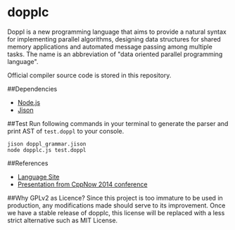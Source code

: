 # dopplc

Doppl is a new programming language that aims to provide a natural syntax for implementing parallel algorithms, designing data structures for shared memory applications and automated message passing among multiple tasks. The name is an abbreviation of "data oriented parallel programming language". 

Official compiler source code is stored in this repository.

##Dependencies
* [Node.js](https://nodejs.org/)
* [Jison](http://jison.org/)

##Test
Run following commands in your terminal to generate the parser and print AST of `test.doppl` to your console.
```
jison doppl_grammar.jison 
node dopplc.js test.doppl
```

##References
* [Language Site](http://www.doppl.org)
* [Presentation from CppNow 2014 conference](https://github.com/diegoperini/cppnow2014-doppl)

##Why GPLv2 as Licence?
Since this project is too immature to be used in production, any modifications made should serve to its improvement. Once we have a stable release of dopplc, this license will be replaced with a less strict alternative such as MIT License.
